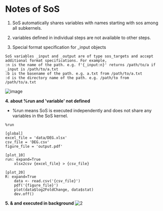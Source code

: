 # Notes of SoS
1. SoS automatically shares variables with names starting with sos among all subkernels.

2. variables defined in individual steps are not available to other steps. 

3. Special format specification for _input objects
```
SoS variables _input and _output are of type sos_targets and accept additional format specifications. For example,
:n is the name of the path. e.g. f'{_input:n}' returns /path/to/a if _input is /path/to/a.txt
:b is the basename of the path. e.g. a.txt from /path/to/a.txt
:d is the directory name of the path. e.g. /path/to from /path/to/a.txt
```
![image](https://user-images.githubusercontent.com/44600656/60513250-52260280-9d09-11e9-9759-e774b0153bd6.png)

**4. about %run and 'variable' not defined**

- %run means SoS is executed independently and does not share any variables in the SoS kernel.
```
%run

[global]
excel_file = 'data/DEG.xlsx'
csv_file = 'DEG.csv'
figure_file = 'output.pdf'

[plot_10]
run: expand=True
    xlsx2csv {excel_file} > {csv_file}

[plot_20]
R: expand=True
    data <- read.csv('{csv_file}')
    pdf('{figure_file}')
    plot(data$log2FoldChange, data$stat)
    dev.off()
```

**5. & and executed in background**
![2](https://user-images.githubusercontent.com/44600656/60661122-d7d1bb80-9e8b-11e9-9e67-a27fbd282ebb.png)

